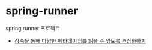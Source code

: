 # spring-runner
spring runner 프로젝트

- [상속을 통해 다양한 메타데이터를 읽을 수 있도록 추상화하기](https://github.com/SeyoungKo/spring-runner/blob/section_02/refactor_extract_metadata.md)